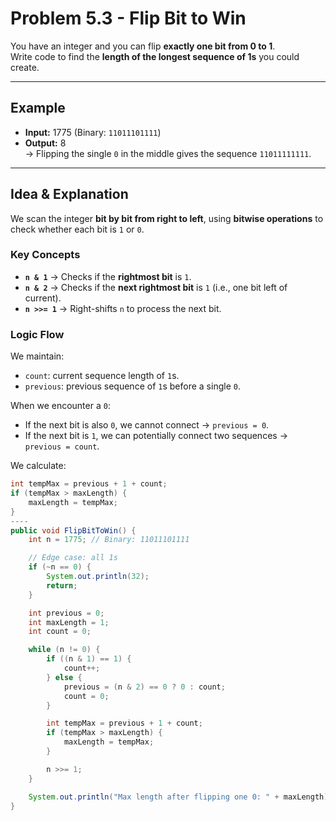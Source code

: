 # Problem 5.3 - Flip Bit to Win

You have an integer and you can flip **exactly one bit from 0 to 1**.  
Write code to find the **length of the longest sequence of 1s** you could create.

---

## Example
- **Input:** 1775 (Binary: `11011101111`)
- **Output:** 8  
  → Flipping the single `0` in the middle gives the sequence `11011111111`.

---

## Idea & Explanation

We scan the integer **bit by bit from right to left**, using **bitwise operations** to check whether each bit is `1` or `0`.

### Key Concepts

- **`n & 1`** → Checks if the **rightmost bit** is `1`.
- **`n & 2`** → Checks if the **next rightmost bit** is `1` (i.e., one bit left of current).
- **`n >>= 1`** → Right-shifts `n` to process the next bit.

### Logic Flow

We maintain:
- `count`: current sequence length of `1`s.
- `previous`: previous sequence of `1`s before a single `0`.

When we encounter a `0`:
- If the next bit is also `0`, we cannot connect → `previous = 0`.
- If the next bit is `1`, we can potentially connect two sequences → `previous = count`.

We calculate:
```java
int tempMax = previous + 1 + count;
if (tempMax > maxLength) {
    maxLength = tempMax;
}
---- 
public void FlipBitToWin() {
    int n = 1775; // Binary: 11011101111

    // Edge case: all 1s
    if (~n == 0) {
        System.out.println(32);
        return;
    }

    int previous = 0;
    int maxLength = 1;
    int count = 0;

    while (n != 0) {
        if ((n & 1) == 1) {
            count++;
        } else {
            previous = (n & 2) == 0 ? 0 : count;
            count = 0;
        }

        int tempMax = previous + 1 + count;
        if (tempMax > maxLength) {
            maxLength = tempMax;
        }

        n >>= 1;
    }

    System.out.println("Max length after flipping one 0: " + maxLength);
}
